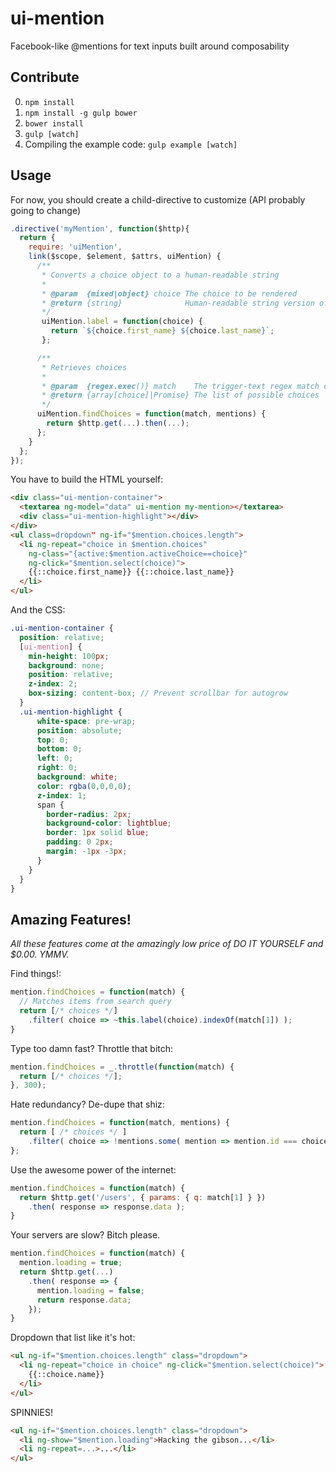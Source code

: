 # ui-mention
Facebook-like @mentions for text inputs built around composability

## Contribute

0. `npm install`
0. `npm install -g gulp bower`
0. `bower install`
0. `gulp [watch]`
0. Compiling the example code: `gulp example [watch]`

## Usage

For now, you should create a child-directive to customize (API probably going to change)

```js
.directive('myMention', function($http){
  return {
    require: 'uiMention',
    link($scope, $element, $attrs, uiMention) {
      /**
       * Converts a choice object to a human-readable string
       *
       * @param  {mixed|object} choice The choice to be rendered
       * @return {string}              Human-readable string version of choice
       */
       uiMention.label = function(choice) {
         return `${choice.first_name} ${choice.last_name}`;
       };

      /**
       * Retrieves choices
       *
       * @param  {regex.exec()} match    The trigger-text regex match object
       * @return {array[choice]|Promise} The list of possible choices
       */
      uiMention.findChoices = function(match, mentions) {
        return $http.get(...).then(...);
      };
    }
  };
});
```
You have to build the HTML yourself:
```html
<div class="ui-mention-container">
  <textarea ng-model="data" ui-mention my-mention></textarea>
  <div class="ui-mention-highlight"></div>
</div>
<ul class=dropdown" ng-if="$mention.choices.length">
  <li ng-repeat="choice in $mention.choices"
    ng-class="{active:$mention.activeChoice==choice}"
    ng-click="$mention.select(choice)">
    {{::choice.first_name}} {{::choice.last_name}}
  </li>
</ul>
```
And the CSS:
```scss
.ui-mention-container {
  position: relative;
  [ui-mention] {
    min-height: 100px;
    background: none;
    position: relative;
    z-index: 2;
    box-sizing: content-box; // Prevent scrollbar for autogrow
  }
  .ui-mention-highlight {
      white-space: pre-wrap;
      position: absolute;
      top: 0;
      bottom: 0;
      left: 0;
      right: 0;
      background: white;
      color: rgba(0,0,0,0);
      z-index: 1;
      span {
        border-radius: 2px;
        background-color: lightblue;
        border: 1px solid blue;
        padding: 0 2px;
        margin: -1px -3px;
      }
    }
  }
}
```

## Amazing Features!

_All these features come at the amazingly low price of DO IT YOURSELF and $0.00. YMMV._

Find things!:
```js
mention.findChoices = function(match) {
  // Matches items from search query
  return [/* choices */]
    .filter( choice => ~this.label(choice).indexOf(match[1]) );
}
```

Type too damn fast? Throttle that bitch:
```js
mention.findChoices = _.throttle(function(match) {
  return [/* choices */];
}, 300);
```

Hate redundancy? De-dupe that shiz:
```js
mention.findChoices = function(match, mentions) {
  return [ /* choices */ ]
    .filter( choice => !mentions.some( mention => mention.id === choice.id ) )
};
```

Use the awesome power of the internet:
```js
mention.findChoices = function(match) {
  return $http.get('/users', { params: { q: match[1] } })
    .then( response => response.data );
}
```

Your servers are slow? Bitch please.
```js
mention.findChoices = function(match) {
  mention.loading = true;
  return $http.get(...)
    .then( response => {
      mention.loading = false;
      return response.data;
    });
}
```

Dropdown that list like it's hot:
```html
<ul ng-if="$mention.choices.length" class="dropdown">
  <li ng-repeat="choice in choice" ng-click="$mention.select(choice)">
    {{::choice.name}}
  </li>
</ul>
```

SPINNIES!
```html
<ul ng-if="$mention.choices.length" class="dropdown">
  <li ng-show="$mention.loading">Hacking the gibson...</li>
  <li ng-repeat=...>...</li>
</ul>
```
